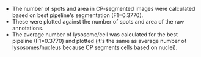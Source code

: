 - The number of spots and area in CP-segmented images were calculated based on best pipeline's segmentation (F1=0.3770).
- These were plotted against the number of spots and area of the raw annotations.
- The average number of lysosome/cell was calculated for the best pipeline (F1=0.3770) and plotted (it's the same as average number of lysosomes/nucleus because CP segments cells based on nuclei).

